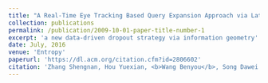 ```yaml
---
title: "A Real-Time Eye Tracking Based Query Expansion Approach via Latent Topic Modeling"
collection: publications
permalink: /publication/2009-10-01-paper-title-number-1
excerpt: 'a new data-driven dropout strategy via information geometry'
date: July, 2016
venue: 'Entropy'
paperurl: 'https://dl.acm.org/citation.cfm?id=2806602'
citation: 'Zhang Shengnan, Hou Yuexian, <b>Wang Benyou</b>, Song Dawei. (2016). &quot;Regularizing Neural Networks via Retaining Confident Connections.&quot; <i>Entropy 2016</i>. 19(7), 313.'
---
```

